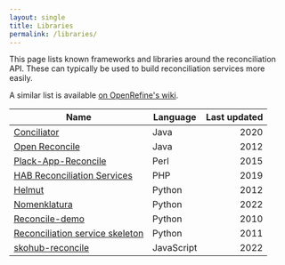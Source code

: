 ```yaml
---
layout: single
title: Libraries
permalink: /libraries/
---
```


This page lists known frameworks and libraries around the reconciliation API.
These can typically be used to build reconciliation services more easily.

A similar list is available [on OpenRefine's wiki](https://github.com/OpenRefine/OpenRefine/wiki/Reconciliation-Service-Api#examples).

| Name                                                                                           | Language  | Last updated  |
|------------------------------------------------------------------------------------------------|-----------|--------------:|
| [Conciliator](https://github.com/codeforkjeff/conciliator)                                     | Java      | 2020          |
| [Open Reconcile](https://code.google.com/archive/p/open-reconcile/)                            | Java      | 2012          |
| [Plack-App-Reconcile](https://github.com/nichtich/Plack-App-Reconcile)                         | Perl      | 2015          |
| [HAB Reconciliation Services](https://github.com/dmj/reconcile)                                | PHP       | 2019          |
| [Helmut](https://github.com/okfn/helmut)                                                       | Python    | 2012          |
| [Nomenklatura](https://github.com/opensanctions/nomenklatura)                                  | Python    | 2022          |
| [Reconcile-demo](https://github.com/mikejs/reconcile-demo)                                     | Python    | 2010          |
| [Reconciliation service skeleton](https://github.com/mblwhoi/reconciliation_service_skeleton)  | Python    | 2011          |
| [skohub-reconcile](https://github.com/rg-mpg-de/skohub-reconcile)                              | JavaScript| 2022          |
